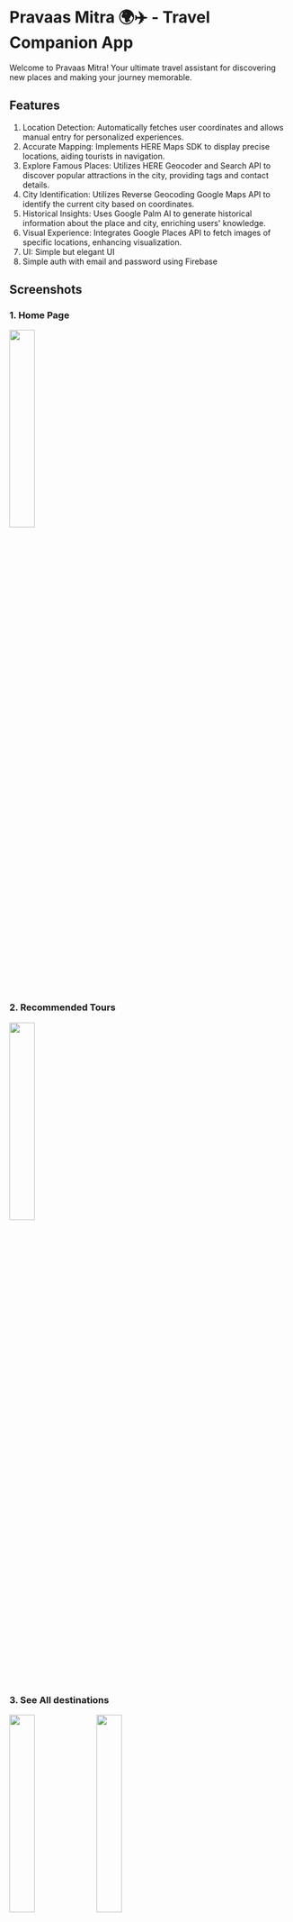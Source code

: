 # Pravaas Mitra 🌍✈️ - Travel Companion App

Welcome to Pravaas Mitra! Your ultimate travel assistant for discovering new places and making your journey memorable.

## Features
1) Location Detection: Automatically fetches user coordinates and allows manual entry for personalized experiences.
2) Accurate Mapping: Implements HERE Maps SDK to display precise locations, aiding tourists in navigation.
3) Explore Famous Places: Utilizes HERE Geocoder and Search API to discover popular attractions in the city, providing tags and contact details.
4) City Identification: Utilizes Reverse Geocoding Google Maps API to identify the current city based on coordinates.
5) Historical Insights: Uses Google Palm AI to generate historical information about the place and city, enriching users' knowledge.
6) Visual Experience: Integrates Google Places API to fetch images of specific locations, enhancing visualization.
7) UI: Simple but elegant UI
8) Simple auth with email and password using Firebase

## Screenshots
### 1. Home Page
<img src="https://github.com/Pratham-1604/Here-Hackathon/assets/97680850/9a1bbfe8-3d20-4ba5-9497-068eb9d8f1ca" width="30%" height="30%">

### 2. Recommended Tours
<img src="https://github.com/Pratham-1604/Here-Hackathon/assets/97680850/b334c9c2-528d-432a-940e-2d7baeae9546" width="30%" height="30%">

### 3. See All destinations
<img src="https://github.com/Pratham-1604/Here-Hackathon/assets/97680850/f4b9ac0a-a3d7-4bc1-81fa-2d49d59f0dfd" width="30%" height="30%">
<img src="https://github.com/Pratham-1604/Here-Hackathon/assets/97680850/7abbd10d-3a77-4b47-82e0-b2669062682e" width="30%" height="30%">

### 4. Profile Page
<img src="https://github.com/Pratham-1604/Here-Hackathon/assets/97680850/194ebcf4-9ff2-47fc-9d78-381184449035" width="30%" height="30%">

### 5. Detailed Historical Location 
<img src="https://github.com/Pratham-1604/Here-Hackathon/assets/97680850/77cfd77d-5973-47bc-b6a2-1dd2ee100494" width="30%" height="30%">

### 6. Map of Historical Location
<img src="https://github.com/Pratham-1604/Here-Hackathon/assets/97680850/ad4b0a94-1fb8-45f0-ad72-5883dd1d4f50" width="30%" height="30%">

### 7. Filters for See All  
<img src="https://github.com/Pratham-1604/Here-Hackathon/assets/97680850/5340bbf5-63c6-4d68-915f-6e38b119b4cf" width="30%" height="30%">

### 8. Explore any city in the world using the button
<img src="https://github.com/Pratham-1604/Here-Hackathon/assets/97680850/ffef8c76-a081-468c-9219-1acb18e6634a" width="30%" height="30%">

### 9. Onboarding and Auth
<img src="https://github.com/Pratham-1604/Pravaas-Mitra-Here-230395/assets/97680850/64d128c3-164f-4ca4-b215-770bca966d72" width="30%" height="30%">
<img src="https://github.com/Pratham-1604/Pravaas-Mitra-Here-230395/assets/97680850/54915dda-3343-46d4-b584-02f42a01d69a" width="30%" height="30%">

## APIs Used
1) [HERE Maps SDK (Flutter)](https://www.here.com/docs/bundle/sdk-for-flutter-explore-developer-guide/page/README.html)
2) [HERE Geocoder and Search API (Discover)](https://www.here.com/docs/bundle/geocoding-and-search-api-v7-api-reference/page/index.html#/paths/~1discover/get)
3) [Reverse Geocoding - Google Maps API](https://developers.google.com/maps/documentation/geocoding)
4) [Google Palm API (LLM)](https://developers.generativeai.google/tutorials/curl_quickstart)
5) [Google Places API](https://developers.google.com/maps/documentation/places/web-service)

## How to run app:
Refer file how_to_run_app for detailed instructions on how to run the server and the app.
 
## Future Scope
1) Guided Tours: Realtime guided tours (using mobile gps, recorded audio,etc).
2) Route Optimization: Planning optimized routes and real-time guided tour assistance.
3) Traffic Optimization: Helping users avoid traffic congestion for smoother travel experiences.
4) Favourites for individual users.
5) Review system.
6) Realtime filters

Start exploring and planning your next adventure!

PS: Ideas- https://www.figma.com/file/4V2yEIHMUcDUvpUXSERsdu/here-ideas?type=whiteboard&node-id=0-1&t=5GV39cCwqmxtVYGR-0
